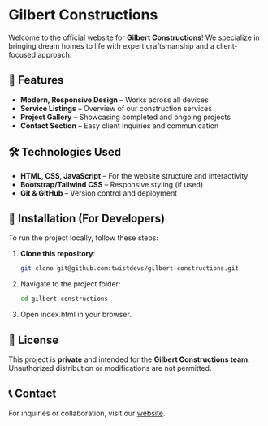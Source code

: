 # Gilbert Constructions  

Welcome to the official website for **Gilbert Constructions**! We specialize in bringing dream homes to life with expert craftsmanship and a client-focused approach.  

## 🚀 Features  
- **Modern, Responsive Design** – Works across all devices  
- **Service Listings** – Overview of our construction services  
- **Project Gallery** – Showcasing completed and ongoing projects  
- **Contact Section** – Easy client inquiries and communication  

## 🛠️ Technologies Used  
- **HTML, CSS, JavaScript** – For the website structure and interactivity  
- **Bootstrap/Tailwind CSS** – Responsive styling (if used)  
- **Git & GitHub** – Version control and deployment  

## 📂 Installation (For Developers)  
To run the project locally, follow these steps:  
1. **Clone this repository**:  
   ```sh
   git clone git@github.com:twistdevs/gilbert-constructions.git
2. Navigate to the project folder:
   ```sh
   cd gilbert-constructions
3. Open index.html in your browser.

## 📝 License  
This project is **private** and intended for the **Gilbert Constructions team**. Unauthorized distribution or modifications are not permitted.

## 📞 Contact  
For inquiries or collaboration, visit our [website](https://www.gilbertconstructions.com).

